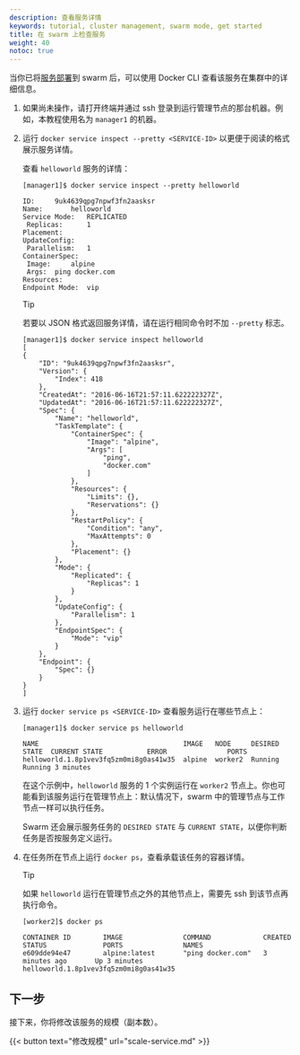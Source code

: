 ```yaml
---
description: 查看服务详情
keywords: tutorial, cluster management, swarm mode, get started
title: 在 swarm 上检查服务
weight: 40
notoc: true
---
```


当你已将[服务部署](deploy-service.md)到 swarm 后，可以使用 Docker CLI 查看该服务在集群中的详细信息。

1.  如果尚未操作，请打开终端并通过 ssh 登录到运行管理节点的那台机器。例如，本教程使用名为 `manager1` 的机器。

2.  运行 `docker service inspect --pretty <SERVICE-ID>` 以更便于阅读的格式展示服务详情。

    查看 `helloworld` 服务的详情：

    ```console
    [manager1]$ docker service inspect --pretty helloworld

    ID:		9uk4639qpg7npwf3fn2aasksr
    Name:		helloworld
    Service Mode:	REPLICATED
     Replicas:		1
    Placement:
    UpdateConfig:
     Parallelism:	1
    ContainerSpec:
     Image:		alpine
     Args:	ping docker.com
    Resources:
    Endpoint Mode:  vip
    ```

    > [!TIP]
    >
    > 若要以 JSON 格式返回服务详情，请在运行相同命令时不加 `--pretty` 标志。

    ```console
    [manager1]$ docker service inspect helloworld
    [
    {
        "ID": "9uk4639qpg7npwf3fn2aasksr",
        "Version": {
            "Index": 418
        },
        "CreatedAt": "2016-06-16T21:57:11.622222327Z",
        "UpdatedAt": "2016-06-16T21:57:11.622222327Z",
        "Spec": {
            "Name": "helloworld",
            "TaskTemplate": {
                "ContainerSpec": {
                    "Image": "alpine",
                    "Args": [
                        "ping",
                        "docker.com"
                    ]
                },
                "Resources": {
                    "Limits": {},
                    "Reservations": {}
                },
                "RestartPolicy": {
                    "Condition": "any",
                    "MaxAttempts": 0
                },
                "Placement": {}
            },
            "Mode": {
                "Replicated": {
                    "Replicas": 1
                }
            },
            "UpdateConfig": {
                "Parallelism": 1
            },
            "EndpointSpec": {
                "Mode": "vip"
            }
        },
        "Endpoint": {
            "Spec": {}
        }
    }
    ]
    ```

3.  运行 `docker service ps <SERVICE-ID>` 查看服务运行在哪些节点上：

    ```console
    [manager1]$ docker service ps helloworld

    NAME                                    IMAGE   NODE     DESIRED STATE  CURRENT STATE           ERROR               PORTS
    helloworld.1.8p1vev3fq5zm0mi8g0as41w35  alpine  worker2  Running        Running 3 minutes
    ```

    在这个示例中，`helloworld` 服务的 1 个实例运行在 `worker2` 节点上。你也可能看到该服务运行在管理节点上：默认情况下，swarm 中的管理节点与工作节点一样可以执行任务。

    Swarm 还会展示服务任务的 `DESIRED STATE` 与 `CURRENT STATE`，以便你判断任务是否按服务定义运行。

4.  在任务所在节点上运行 `docker ps`，查看承载该任务的容器详情。

    > [!TIP]
    >
    > 如果 `helloworld` 运行在管理节点之外的其他节点上，需要先 ssh 到该节点再执行命令。

    ```console
    [worker2]$ docker ps

    CONTAINER ID        IMAGE               COMMAND             CREATED             STATUS              PORTS               NAMES
    e609dde94e47        alpine:latest       "ping docker.com"   3 minutes ago       Up 3 minutes                            helloworld.1.8p1vev3fq5zm0mi8g0as41w35
    ```

## 下一步

接下来，你将修改该服务的规模（副本数）。

{{< button text="修改规模" url="scale-service.md" >}}
